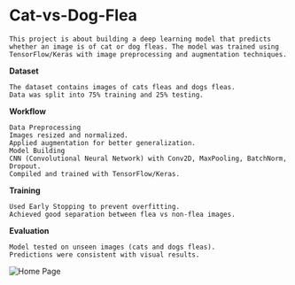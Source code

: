 # Cat-vs-Dog-Flea
    This project is about building a deep learning model that predicts whether an image is of cat or dog fleas. The model was trained using TensorFlow/Keras with image preprocessing and augmentation techniques.

**Dataset**

    The dataset contains images of cats fleas and dogs fleas.
    Data was split into 75% training and 25% testing.

**Workflow**

    Data Preprocessing
    Images resized and normalized.
    Applied augmentation for better generalization.
    Model Building
    CNN (Convolutional Neural Network) with Conv2D, MaxPooling, BatchNorm, Dropout.
    Compiled and trained with TensorFlow/Keras.

**Training**

    Used Early Stopping to prevent overfitting.
    Achieved good separation between flea vs non-flea images.

**Evaluation**

    Model tested on unseen images (cats and dogs fleas).
    Predictions were consistent with visual results.

![Home Page](flea.png)
